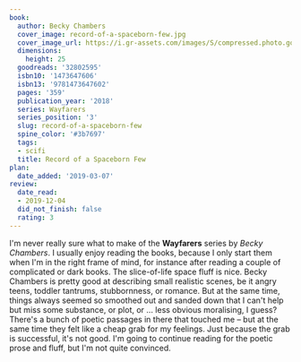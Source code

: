 ```yaml
---
book:
  author: Becky Chambers
  cover_image: record-of-a-spaceborn-few.jpg
  cover_image_url: https://i.gr-assets.com/images/S/compressed.photo.goodreads.com/books/1516965190l/32802595._SX98_.jpg
  dimensions:
    height: 25
  goodreads: '32802595'
  isbn10: '1473647606'
  isbn13: '9781473647602'
  pages: '359'
  publication_year: '2018'
  series: Wayfarers
  series_position: '3'
  slug: record-of-a-spaceborn-few
  spine_color: '#3b7697'
  tags:
  - scifi
  title: Record of a Spaceborn Few
plan:
  date_added: '2019-03-07'
review:
  date_read:
  - 2019-12-04
  did_not_finish: false
  rating: 3
---
```


I'm never really sure what to make of the **Wayfarers** series by *Becky Chambers*. I usually enjoy reading the books, because I only start them when I'm in the right frame of mind, for instance after reading a couple of complicated or dark books. The slice-of-life space fluff is nice. Becky Chambers is pretty good at describing small realistic scenes, be it angry teens, toddler tantrums, stubbornness, or romance. But at the same time, things always seemed so smoothed out and sanded down that I can't help but miss some substance, or plot, or … less obvious moralising, I guess? There's a bunch of poetic passages in there that touched me – but at the same time they felt like a cheap grab for my feelings. Just because the grab is successful, it's not good. I'm going to continue reading for the poetic prose and fluff, but I'm not quite convinced.

